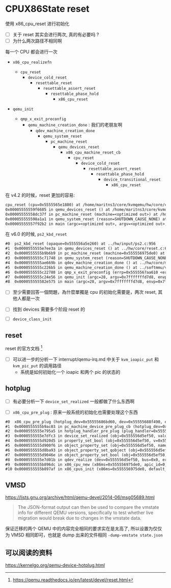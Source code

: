 # CPUX86State reset
使用 x86_cpu_reset 进行初始化

- [ ] 关于 reset 其实会进行两次, 真的有必要吗 ?
- [ ] 为什么两次路径不相同啊

每一个 CPU 都会进行一次

- `x86_cpu_realizefn`
  - `cpu_reset`
    - `device_cold_reset`
      - `resettable_reset`
        - `resettable_assert_reset`
          - `resettable_phase_hold`
            - `x86_cpu_reset`

- `qemu_init`
  - `qmp_x_exit_preconfig`
    - `qemu_machine_creation_done` : 我们的老朋友啊
      - `qdev_machine_creation_done`
        - `qemu_system_reset`
          - `pc_machine_reset`
            - `qemu_devices_reset`
              - `x86_cpu_machine_reset_cb`
                - `cpu_reset`
                  - `device_cold_reset`
                    - `resettable_assert_reset`
                      - `resettable_phase_hold`
                        - `device_transitional_reset`
                          - `x86_cpu_reset`

在 v4.2 的时候，reset 更加的容易:
```txt
cpu_reset (cpu=0x5555565e1800) at /home/maritns3/core/kvmqemu/hw/core/cpu.c:243
0x00005555559f6685 in qemu_devices_reset () at /home/maritns3/core/kvmqemu/hw/core/reset.c:69
0x00005555558dc37f in pc_machine_reset (machine=<optimized out>) at /home/maritns3/core/kvmqemu/hw/i386/pc.c:2140
0x000055555598a1a1 in qemu_system_reset (reason=SHUTDOWN_CAUSE_NONE) at /home/maritns3/core/kvmqemu/vl.c:1551
0x00005555557f92b2 in main (argc=<optimized out>, argv=<optimized out>, envp=<optimized out>) at /home/maritns3/core/kvmqemu/vl.c:4436
```

在 v6.0 的时候, `ps2_kbd_reset`
```txt
#0  ps2_kbd_reset (opaque=0x555556a5e260) at ../hw/input/ps2.c:956
#1  0x0000555555e7ee3a in qemu_devices_reset () at ../hw/core/reset.c:69
#2  0x0000555555b9b6b9 in pc_machine_reset (machine=0x555556975de0) at ../hw/i386/pc.c:1644
#3  0x0000555555c71748 in qemu_system_reset (reason=SHUTDOWN_CAUSE_NONE) at ../softmmu/runstate.c:442
#4  0x0000555555ae669b in qdev_machine_creation_done () at ../hw/core/machine.c:1299
#5  0x0000555555c226b5 in qemu_machine_creation_done () at ../softmmu/vl.c:2579
#6  0x0000555555c22788 in qmp_x_exit_preconfig (errp=0x5555567aa610 <error_fatal>) at ../softmmu/vl.c:2602
#7  0x0000555555c24e56 in qemu_init (argc=28, argv=0x7fffffffd7d8, envp=0x7fffffffd8c0) at ../softmmu/vl.c:3635
#8  0x000055555582e575 in main (argc=28, argv=0x7fffffffd7d8, envp=0x7fffffffd8c0) at ../softmmu/main.c:49
```

- [ ] 至少需要回答一個問題，為什麼單獨是 cpu 的初始化需要是，两次 reset, 其他人都是一次

- [ ] 找到 devices 需要多个阶段 reset 的
- [ ] `device_class_init`

## reset
reset 的官方文档 [^2]

- [ ] 可以进一步的分析一下 interrupt/qemu-irq.md 中关于 `kvm_ioapic_put` 和 `kvm_pic_put` 的调用路径
    - 系统是如何初始化一个 ioapic 和两个 pic 的状态的

## hotplug
- [ ] 有必要分析一下 `device_set_realized` 一般都做了什么东西啊

- [ ] `x86_cpu_pre_plug` : 原来一般系统的初始化也需要处理这个东西
```txt
#0  x86_cpu_pre_plug (hotplug_dev=0x55555686bd60, dev=0x55555688f490, errp=0x555555d8d0e3 <type_table_lookup+39>) at ../hw/i386/x86.c:264
#1  0x0000555555b9ac03 in pc_machine_device_pre_plug_cb (hotplug_dev=0x555556975de0, dev=0x555556d5ef50, errp=0x7fffffffd120) at ../hw/i386/pc.c:1380
#2  0x0000555555e795a5 in hotplug_handler_pre_plug (plug_handler=0x555556975de0, plugged_dev=0x555556d5ef50, errp=0x7fffffffd120) at ../hw/core/hotplug.c:23
#3  0x0000555555e7dfc3 in device_set_realized (obj=0x555556d5ef50, value=true, errp=0x7fffffffd228) at ../hw/core/qdev.c:754
#4  0x0000555555d920d5 in property_set_bool (obj=0x555556d5ef50, v=0x555556bb1bc0, name=0x555556128b99 "realized", opaque=0x555556899b40, errp=0x7fffffffd228) at ../qom/object.c:2257
#5  0x0000555555d900f6 in object_property_set (obj=0x555556d5ef50, name=0x555556128b99 "realized", v=0x555556bb1bc0, errp=0x5555567aa610 <error_fatal>) at ../qom/object.c:1402
#6  0x0000555555d8ba93 in object_property_set_qobject (obj=0x555556d5ef50, name=0x555556128b99 "realized", value=0x555556b8ef70, errp=0x5555567aa610 <error_fatal>) at ../qom/qom-qobject.c:28
#7  0x0000555555d9046e in object_property_set_bool (obj=0x555556d5ef50, name=0x555556128b99 "realized", value=true, errp=0x5555567aa610 <error_fatal>) at ../qom/object.c:1472
#8  0x0000555555e7d01b in qdev_realize (dev=0x555556d5ef50, bus=0x0, errp=0x5555567aa610 <error_fatal>) at ../hw/core/qdev.c:389
#9  0x0000555555b896dc in x86_cpu_new (x86ms=0x555556975de0, apic_id=0, errp=0x5555567aa610 <error_fatal>) at ../hw/i386/x86.c:111
#10 0x0000555555b897af in x86_cpus_init (x86ms=0x555556975de0, default_cpu_version=1) at ../hw/i386/x86.c:138
```

## VMSD
https://lists.gnu.org/archive/html/qemu-devel/2014-06/msg05689.html

> The JSON-format output can then be used to compare the vmstate info for different QEMU versions, specifically to test whether live migration would break due to changes in the vmstate data.

保证迁移的两个 QEMU 中的内容完全相同的要求实在是太高了, 所以设置为仅仅为 VMSD 相同即可，也就是 dump 出来的文件相同 `-dump-vmstate state.json`

## 可以阅读的资料
https://kernelgo.org/qemu-device-hotplug.html

[^1]: http://events17.linuxfoundation.org/sites/events/files/slides/CPU%20Hot-plug%20support%20in%20QEMU.pdf
[^2]: https://qemu.readthedocs.io/en/latest/devel/reset.html
